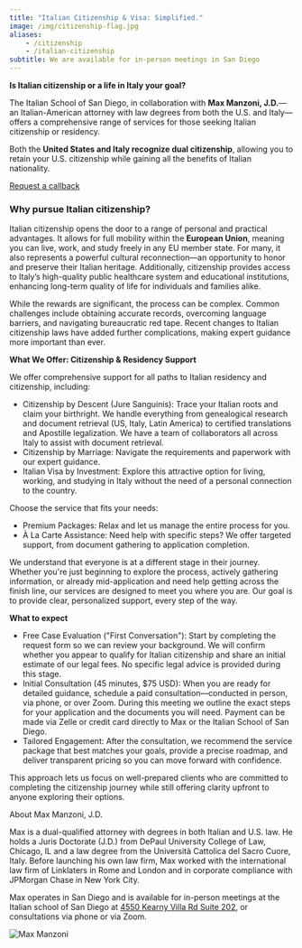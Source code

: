 ```yaml
---
title: "Italian Citizenship & Visa: Simplified."
image: /img/citizenship-flag.jpg
aliases:
    - /citizenship
    - /italian-citizenship
subtitle: We are available for in-person meetings in San Diego
---
```


**Is Italian citizenship or a life in Italy your goal?**

The Italian School of San Diego, in collaboration with **Max Manzoni, J.D.**—an Italian-American attorney with law degrees from both the U.S. and Italy—offers a comprehensive range of services for those seeking Italian citizenship or residency. 

Both the **United States and Italy recognize dual citizenship**, allowing you to retain your U.S. citizenship while gaining all the benefits of Italian nationality.

<a href="https://docs.google.com/forms/d/e/1FAIpQLSep_MG54Evtz4Vu7aElrQlc6AcAmoSOOOmYsa74swIffog5gg/viewform?usp=dialog" class="btn">Request a callback</a>

### **Why pursue Italian citizenship?**

Italian citizenship opens the door to a range of personal and practical advantages. It allows for full mobility within the **European Union**, meaning you can live, work, and study freely in any EU member state. For many, it also represents a powerful cultural reconnection—an opportunity to honor and preserve their Italian heritage. Additionally, citizenship provides access to Italy’s high-quality public healthcare system and educational institutions, enhancing long-term quality of life for individuals and families alike.

While the rewards are significant, the process can be complex. Common challenges include obtaining accurate records, overcoming language barriers, and navigating bureaucratic red tape. Recent changes to Italian citizenship laws have added further complications, making expert guidance more important than ever.

**What We Offer: Citizenship & Residency Support**

We offer comprehensive support for all paths to Italian residency and citizenship, including:

* Citizenship by Descent (Jure Sanguinis): Trace your Italian roots and claim your birthright. We handle everything from genealogical research and document retrieval (US, Italy, Latin America) to certified translations and Apostille legalization. We have a team of collaborators all across Italy to assist with document retrieval.  
* Citizenship by Marriage: Navigate the requirements and paperwork with our expert guidance.  
* Italian Visa by Investment: Explore this attractive option for living, working, and studying in Italy without the need of a personal connection to the country.

Choose the service that fits your needs:

* Premium Packages: Relax and let us manage the entire process for you.  
* À La Carte Assistance: Need help with specific steps? We offer targeted support, from document gathering to application completion.

We understand that everyone is at a different stage in their journey. Whether you're just beginning to explore the process, actively gathering information, or already mid-application and need help getting across the finish line, our services are designed to meet you where you are. Our goal is to provide clear, personalized support, every step of the way.

**What to expect**

* Free Case Evaluation ("First Conversation"): Start by completing the request form so we can review your background. We will confirm whether you appear to qualify for Italian citizenship and share an initial estimate of our legal fees. No specific legal advice is provided during this stage.  
* Initial Consultation (45 minutes, $75 USD): When you are ready for detailed guidance, schedule a paid consultation—conducted in person, via phone, or over Zoom. During this meeting we outline the exact steps for your application and the documents you will need. Payment can be made via Zelle or credit card directly to Max or the Italian School of San Diego.  
* Tailored Engagement: After the consultation, we recommend the service package that best matches your goals, provide a precise roadmap, and deliver transparent pricing so you can move forward with confidence.

This approach lets us focus on well-prepared clients who are committed to completing the citizenship journey while still offering clarity upfront to anyone exploring their options.

About Max Manzoni, J.D.

Max is a dual-qualified attorney with degrees in both Italian and U.S. law. He holds a Juris Doctorate (J.D.) from DePaul University College of Law, Chicago, IL and a law degree from the Università Cattolica del Sacro Cuore, Italy. Before launching his own law firm, Max worked with the international law firm of Linklaters in Rome and London and in corporate compliance with JPMorgan Chase in New York City.

Max operates in San Diego and is available for in-person meetings at the Italian school of San Diego at [4550 Kearny Villa Rd Suite 202](https://maps.app.goo.gl/Gp8Upyj8CNkYvUpDA), or consultations via phone or via Zoom.

![Max Manzoni](/img/max_manzoni.jpg)
